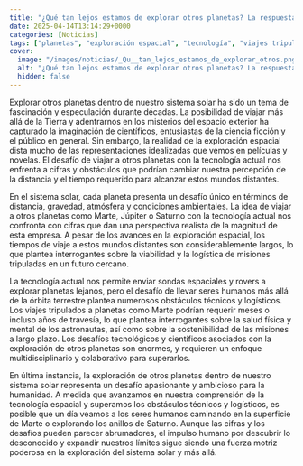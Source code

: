 ```yaml
---
title: "¿Qué tan lejos estamos de explorar otros planetas? La respuesta te va a sorprender"
date: 2025-04-14T13:14:29+0000
categories: [Noticias]
tags: ["planetas", "exploración espacial", "tecnología", "viajes tripulados", "Marte", "sistema solar", "astronautas."]
cover:
  image: "/images/noticias/_Qu__tan_lejos_estamos_de_explorar_otros.png"
  alt: "¿Qué tan lejos estamos de explorar otros planetas? La respuesta te va a sorprender"
  hidden: false
---
```


Explorar otros planetas dentro de nuestro sistema solar ha sido un tema de fascinación y especulación durante décadas. La posibilidad de viajar más allá de la Tierra y adentrarnos en los misterios del espacio exterior ha capturado la imaginación de científicos, entusiastas de la ciencia ficción y el público en general. Sin embargo, la realidad de la exploración espacial dista mucho de las representaciones idealizadas que vemos en películas y novelas. El desafío de viajar a otros planetas con la tecnología actual nos enfrenta a cifras y obstáculos que podrían cambiar nuestra percepción de la distancia y el tiempo requerido para alcanzar estos mundos distantes.

En el sistema solar, cada planeta presenta un desafío único en términos de distancia, gravedad, atmósfera y condiciones ambientales. La idea de viajar a otros planetas como Marte, Júpiter o Saturno con la tecnología actual nos confronta con cifras que dan una perspectiva realista de la magnitud de esta empresa. A pesar de los avances en la exploración espacial, los tiempos de viaje a estos mundos distantes son considerablemente largos, lo que plantea interrogantes sobre la viabilidad y la logística de misiones tripuladas en un futuro cercano.

La tecnología actual nos permite enviar sondas espaciales y rovers a explorar planetas lejanos, pero el desafío de llevar seres humanos más allá de la órbita terrestre plantea numerosos obstáculos técnicos y logísticos. Los viajes tripulados a planetas como Marte podrían requerir meses o incluso años de travesía, lo que plantea interrogantes sobre la salud física y mental de los astronautas, así como sobre la sostenibilidad de las misiones a largo plazo. Los desafíos tecnológicos y científicos asociados con la exploración de otros planetas son enormes, y requieren un enfoque multidisciplinario y colaborativo para superarlos.

En última instancia, la exploración de otros planetas dentro de nuestro sistema solar representa un desafío apasionante y ambicioso para la humanidad. A medida que avanzamos en nuestra comprensión de la tecnología espacial y superamos los obstáculos técnicos y logísticos, es posible que un día veamos a los seres humanos caminando en la superficie de Marte o explorando los anillos de Saturno. Aunque las cifras y los desafíos pueden parecer abrumadores, el impulso humano por descubrir lo desconocido y expandir nuestros límites sigue siendo una fuerza motriz poderosa en la exploración del sistema solar y más allá.
